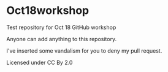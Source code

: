 # Oct18workshop
Test repository for Oct 18 GitHub workshop

Anyone can add anything to this repository.

I've inserted some vandalism for you to deny my pull request.

Licensed under CC By 2.0

